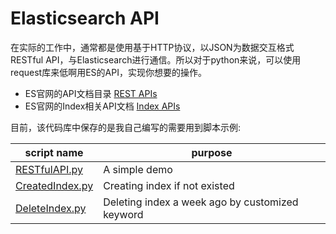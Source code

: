 # Elasticsearch API
在实际的工作中，通常都是使用基于HTTP协议，以JSON为数据交互格式RESTful API，与Elasticsearch进行通信。所以对于python来说，可以使用request库来低啊用ES的API，实现你想要的操作。

* ES官网的API文档目录 [REST APIs](https://www.elastic.co/guide/en/elasticsearch/reference/current/rest-apis.html)
* ES官网的Index相关API文档 [Index APIs](https://www.elastic.co/guide/en/elasticsearch/reference/current/rest-apis.html)

目前，该代码库中保存的是我自己编写的需要用到脚本示例:

|script name| purpose |
|----|-----|
|[RESTfulAPI.py](https://github.com/pppineapple/Elasticsearch-Note/blob/master/RESTfulAPI/DeleteIndex.py)| A simple demo
|[CreatedIndex.py](https://github.com/pppineapple/Elasticsearch-Note/blob/master/RESTfulAPI/CreateIndex.py)| Creating index if not existed
|[DeleteIndex.py](https://github.com/pppineapple/Elasticsearch-Note/blob/master/RESTfulAPI/DeleteIndex.py)| Deleting index a week ago by customized keyword